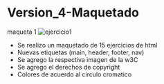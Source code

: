 # Version_4-Maquetado

maqueta 1 ![ejercicio1](https://user-images.githubusercontent.com/110691915/185778193-f2571461-3d55-4052-9bd8-64c91980bef0.jpg)



- Se realizo un maquetado de 15 ejercicios de html 
- Nuevas etiquetas (main, header, footer, nav)
- Se agrego la respectiva imagen de la w3C
- Se agrego el derechos de copyright
- Colores de acuerdo al circulo cromatico
